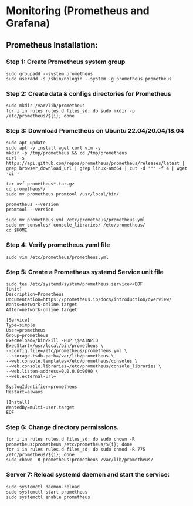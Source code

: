 # Monitoring (Prometheus and Grafana)


## Prometheus Installation:


###	Step 1: Create Prometheus system group

	sudo groupadd --system prometheus
	sudo useradd -s /sbin/nologin --system -g prometheus prometheus

### Step 2: Create data & configs directories for Prometheus

	sudo mkdir /var/lib/prometheus
	for i in rules rules.d files_sd; do sudo mkdir -p /etc/prometheus/${i}; done

### Step 3: Download Prometheus on Ubuntu 22.04/20.04/18.04

	sudo apt update
	sudo apt -y install wget curl vim -y 
	mkdir -p /tmp/prometheus && cd /tmp/prometheus
	curl -s https://api.github.com/repos/prometheus/prometheus/releases/latest | grep browser_download_url | grep linux-amd64 | cut -d '"' -f 4 | wget -qi -

	tar xvf prometheus*.tar.gz
	cd prometheus*/
	sudo mv prometheus promtool /usr/local/bin/

	prometheus --version
	promtool --version

	sudo mv prometheus.yml /etc/prometheus/prometheus.yml
	sudo mv consoles/ console_libraries/ /etc/prometheus/
	cd $HOME

### Step 4: Verify prometheus.yaml file 

	sudo vim /etc/prometheus/prometheus.yml

### Step 5: Create a Prometheus systemd Service unit file

	sudo tee /etc/systemd/system/prometheus.service<<EOF
	[Unit]
	Description=Prometheus
	Documentation=https://prometheus.io/docs/introduction/overview/
	Wants=network-online.target
	After=network-online.target

	[Service]
	Type=simple
	User=prometheus
	Group=prometheus
	ExecReload=/bin/kill -HUP \$MAINPID
	ExecStart=/usr/local/bin/prometheus \
	--config.file=/etc/prometheus/prometheus.yml \
	--storage.tsdb.path=/var/lib/prometheus \
    --web.console.templates=/etc/prometheus/consoles \
	--web.console.libraries=/etc/prometheus/console_libraries \
	--web.listen-address=0.0.0.0:9090 \
	--web.external-url=

	SyslogIdentifier=prometheus
	Restart=always

	[Install]
	WantedBy=multi-user.target
	EOF

### Step 6: Change directory permissions.

	for i in rules rules.d files_sd; do sudo chown -R prometheus:prometheus /etc/prometheus/${i}; done
	for i in rules rules.d files_sd; do sudo chmod -R 775 /etc/prometheus/${i}; done
	sudo chown -R prometheus:prometheus /var/lib/prometheus/

### Server 7: Reload systemd daemon and start the service:

	sudo systemctl daemon-reload
	sudo systemctl start prometheus
	sudo systemctl enable prometheus




